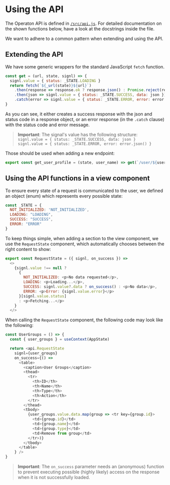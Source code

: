 # Using the API

The Operaton API is defined in [`/src/api.js`](../src/api.js). For detailed documentation
on the shown functions below, have a look at the docstrings inside the file.

We want to adhere to a common pattern when extending and using the API.

## Extending the API

We have some generic wrappers for the standard JavaScript `fetch` function. 

```js
const get = (url, state, signl) => {
  signl.value = { status: _STATE.LOADING }
  return fetch(`${_url(state)}${url}`)
    .then(response => response.ok ? response.json() : Promise.reject(response))
    .then(json => signl.value = { status: _STATE.SUCCESS, data: json })
    .catch(error => signl.value = { status: _STATE.ERROR, error: error.json() })
}
```

As you can see, it either creates a success response with the json and status code in a 
response object, or an error response (in the `.catch` clause) with the status code and error message. 


> **Important**: The signal's value has the following structure:  
> `signl.value = { status: _STATE.SUCCESS, data: json }`  
> `signl.value = { status: _STATE.ERROR, error: error.json() }`

Those should be used when adding a new endpoint:

```js
export const get_user_profile = (state, user_name) => get(`/user/${user_name ?? 'demo'}/profile`, state, state.user_profile)
```

## Using the API functions in a view component

To ensure every state of a request is communicated to the user, we defined an object (enum)
which represents every possible state:


```js
const _STATE = {
  NOT_INITIALIZED: 'NOT_INITIALIZED',
  LOADING: "LOADING",
  SUCCESS: "SUCCESS",
  ERROR: "ERROR"
}
```

To keep things simple, when adding a section to the view component, we use the
`RequestState` component, which automatically chooses between the right content 
to show:

```js
export const RequestState = ({ signl, on_success }) =>
  <>
    {signl.value !== null ?
      {
        NOT_INITIALIZED: <p>No data requested</p>,
        LOADING: <p>Loading...</p>,
        SUCCESS: signl.value?.data ? on_success() : <p>No data</p>,
        ERROR: <p>Error: {signl.value.error}</p>
      }[signl.value.status]
      : <p>Fetching...</p>
    }
  </>
```

When calling the `RequestState` component, the following code may look like the following:

```js
const UserGroups = () => {
  const { user_groups } = useContext(AppState)

  return <api.RequestState
    signl={user_groups}
    on_success={() =>
      <table>
        <caption>User Groups</caption>
        <thead>
          <tr>
            <th>ID</th>
            <th>Name</th>
            <th>Type</th>
            <th>Action</th>
          </tr>
        </thead>
        <tbody>
          {user_groups.value.data.map(group => <tr key={group.id}>
            <td>{group.id}</td>
            <td>{group.name}</td>
            <td>{group.type}</td>
            <td>Remove from group</td>
          </tr>)}
        </tbody>
      </table>
    } />
}
```

> **Important**: The `on_success` parameter needs an (anonymous) function to prevent 
> executing possible (highly likely) access on the response when it is not successfully
> loaded.